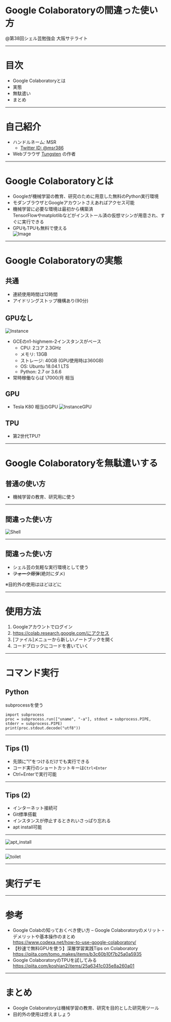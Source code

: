 # Google Colaboratoryの間違った使い方

@第38回シェル芸勉強会 大阪サテライト


---
# 目次

* Google Colaboratoryとは
* 実態
* 無駄遣い
* まとめ


---
# 自己紹介

* ハンドルネーム: MSR
    * [Twitter ID: @msr386](https://twitter.com/msr386)
* Webブラウザ [Tungsten](https://app.tungsten-start.net/) の作者


---
# Google Colaboratoryとは

* Googleが機械学習の教育、研究のために用意した無料のPython実行環境
* モダンブラウザとGoogleアカウントさえあればアクセス可能
* 機械学習に必要な環境は最初から構築済  
  TensorFlowやmatplotlibなどがインストール済の仮想マシンが用意され、すぐに実行できる
* GPUもTPUも無料で使える  
  ![Image](images/accel_type.png)

---
# Google Colaboratoryの実態

## 共通
* 連続使用時間は12時間
* アイドリングストップ機構あり(90分)

## GPUなし
![Instance](images/env.png)
* GCEのn1-highmem-2インスタンスがベース
    * CPU: 2コア 2.3GHz
    * メモリ: 13GB
    * ストレージ: 40GB (GPU使用時は360GB)
    * OS: Ubuntu 18.04.1 LTS
    * Python: 2.7 or 3.6.6
* 常時稼働ならば \7000/月 相当

## GPU

* Tesla K80 相当のGPU
![InstanceGPU](images/nvidia-smi.png)

## TPU

* 第2世代TPU?


---
# Google Colaboratoryを無駄遣いする

## 普通の使い方

* 機械学習の教育、研究用に使う


---
## 間違った使い方

![Shell](images/shellgei.png)


---
## 間違った使い方

* シェル芸の気軽な実行環境として使う
* ~~フォーク爆弾~~(絶対にダメ)

※目的外の使用はほどほどに


---
# 使用方法

1. Googleアカウントでログイン
1. https://colab.research.google.com/にアクセス
1. [ファイル]メニューから新しいノートブックを開く
1. コードブロックにコードを書いていく


---
# コマンド実行

## Python

subprocessを使う

```
import subprocess
proc = subprocess.run(["uname", "-a"], stdout = subprocess.PIPE, stderr = subprocess.PIPE)
print(proc.stdout.decode("utf8"))
```


---
## Tips (1)

* 先頭に"!"をつけるだけでも実行できる
* コード実行のショートカットキーは`Ctrl+Enter`
* Ctrl+Enterで実行可能

---
## Tips (2)
* インターネット接続可
* Git標準搭載
* インスタンスが停止するときれいさっぱり忘れる
* apt install可能


---
![apt_install](images/install_toilet.png)


---
![toilet](images/toilet.png)

---
# 実行デモ


---
# 参考

- Google Colabの知っておくべき使い方 – Google Colaboratoryのメリット・デメリットや基本操作のまとめ  
  https://www.codexa.net/how-to-use-google-colaboratory/
- 【秒速で無料GPUを使う】深層学習実践Tips on Colaboratory  
  https://qiita.com/tomo_makes/items/b3c60b10f7b25a0a5935
- Google ColaboratoryのTPUを試してみる  
  https://qiita.com/koshian2/items/25a6341c035e8a260a01


---
# まとめ

- Google Colaboratoryは機械学習の教育、研究を目的とした研究用ツール
- 目的外の使用は控えましょう
